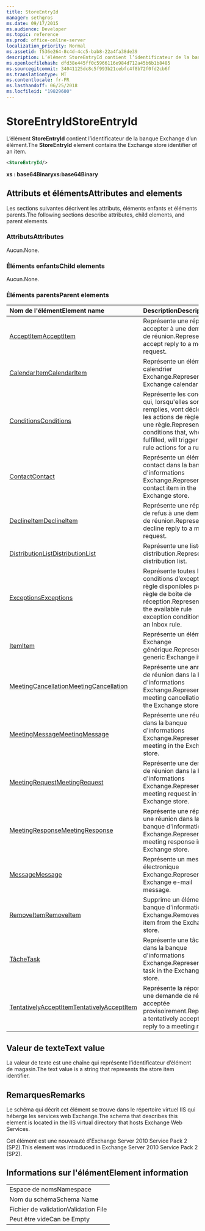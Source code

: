 ```yaml
---
title: StoreEntryId
manager: sethgros
ms.date: 09/17/2015
ms.audience: Developer
ms.topic: reference
ms.prod: office-online-server
localization_priority: Normal
ms.assetid: f536e264-8c4d-4cc5-bab8-22a4fa38de39
description: L’élément StoreEntryId contient l’identificateur de la banque Exchange d’un élément.
ms.openlocfilehash: dfd38e445ff0c5966116e984d712a45b6b1b8485
ms.sourcegitcommit: 34041125dc8c5f993b21cebfc4f8b72f0fd2cb6f
ms.translationtype: MT
ms.contentlocale: fr-FR
ms.lasthandoff: 06/25/2018
ms.locfileid: "19829600"
---
```

# <a name="storeentryid"></a><span data-ttu-id="864ac-103">StoreEntryId</span><span class="sxs-lookup"><span data-stu-id="864ac-103">StoreEntryId</span></span>

<span data-ttu-id="864ac-104">L’élément **StoreEntryId** contient l’identificateur de la banque Exchange d’un élément.</span><span class="sxs-lookup"><span data-stu-id="864ac-104">The **StoreEntryId** element contains the Exchange store identifier of an item.</span></span> 
  
```XML
<StoreEntryId/>
```

 <span data-ttu-id="864ac-105">**xs : base64Binary**</span><span class="sxs-lookup"><span data-stu-id="864ac-105">**xs:base64Binary**</span></span>
## <a name="attributes-and-elements"></a><span data-ttu-id="864ac-106">Attributs et éléments</span><span class="sxs-lookup"><span data-stu-id="864ac-106">Attributes and elements</span></span>

<span data-ttu-id="864ac-107">Les sections suivantes décrivent les attributs, éléments enfants et éléments parents.</span><span class="sxs-lookup"><span data-stu-id="864ac-107">The following sections describe attributes, child elements, and parent elements.</span></span>
  
### <a name="attributes"></a><span data-ttu-id="864ac-108">Attributs</span><span class="sxs-lookup"><span data-stu-id="864ac-108">Attributes</span></span>

<span data-ttu-id="864ac-109">Aucun.</span><span class="sxs-lookup"><span data-stu-id="864ac-109">None.</span></span>
  
### <a name="child-elements"></a><span data-ttu-id="864ac-110">Éléments enfants</span><span class="sxs-lookup"><span data-stu-id="864ac-110">Child elements</span></span>

<span data-ttu-id="864ac-111">Aucun.</span><span class="sxs-lookup"><span data-stu-id="864ac-111">None.</span></span>
  
### <a name="parent-elements"></a><span data-ttu-id="864ac-112">Éléments parents</span><span class="sxs-lookup"><span data-stu-id="864ac-112">Parent elements</span></span>

|<span data-ttu-id="864ac-113">**Nom de l'élément**</span><span class="sxs-lookup"><span data-stu-id="864ac-113">**Element name**</span></span>|<span data-ttu-id="864ac-114">**Description**</span><span class="sxs-lookup"><span data-stu-id="864ac-114">**Description**</span></span>|
|:-----|:-----|
|[<span data-ttu-id="864ac-115">AcceptItem</span><span class="sxs-lookup"><span data-stu-id="864ac-115">AcceptItem</span></span>](acceptitem.md) <br/> |<span data-ttu-id="864ac-116">Représente une réponse à accepter à une demande de réunion.</span><span class="sxs-lookup"><span data-stu-id="864ac-116">Represents an accept reply to a meeting request.</span></span>  <br/> |
|[<span data-ttu-id="864ac-117">CalendarItem</span><span class="sxs-lookup"><span data-stu-id="864ac-117">CalendarItem</span></span>](calendaritem.md) <br/> |<span data-ttu-id="864ac-118">Représente un élément de calendrier Exchange.</span><span class="sxs-lookup"><span data-stu-id="864ac-118">Represents an Exchange calendar item.</span></span>  <br/> |
|[<span data-ttu-id="864ac-119">Conditions</span><span class="sxs-lookup"><span data-stu-id="864ac-119">Conditions</span></span>](conditions.md) <br/> |<span data-ttu-id="864ac-120">Représente les conditions qui, lorsqu'elles sont remplies, vont déclencher les actions de règle pour une règle.</span><span class="sxs-lookup"><span data-stu-id="864ac-120">Represents the conditions that, when fulfilled, will trigger the rule actions for a rule.</span></span>  <br/> |
|[<span data-ttu-id="864ac-121">Contact</span><span class="sxs-lookup"><span data-stu-id="864ac-121">Contact</span></span>](contact.md) <br/> |<span data-ttu-id="864ac-122">Représente un élément de contact dans la banque d'informations Exchange.</span><span class="sxs-lookup"><span data-stu-id="864ac-122">Represents a contact item in the Exchange store.</span></span>  <br/> |
|[<span data-ttu-id="864ac-123">DeclineItem</span><span class="sxs-lookup"><span data-stu-id="864ac-123">DeclineItem</span></span>](declineitem.md) <br/> |<span data-ttu-id="864ac-124">Représente une réponse de refus à une demande de réunion.</span><span class="sxs-lookup"><span data-stu-id="864ac-124">Represents a decline reply to a meeting request.</span></span>  <br/> |
|[<span data-ttu-id="864ac-125">DistributionList</span><span class="sxs-lookup"><span data-stu-id="864ac-125">DistributionList</span></span>](distributionlist.md) <br/> |<span data-ttu-id="864ac-126">Représente une liste de distribution.</span><span class="sxs-lookup"><span data-stu-id="864ac-126">Represents a distribution list.</span></span>  <br/> |
|[<span data-ttu-id="864ac-127">Exceptions</span><span class="sxs-lookup"><span data-stu-id="864ac-127">Exceptions</span></span>](exceptions.md) <br/> |<span data-ttu-id="864ac-128">Représente toutes les conditions d’exception de règle disponibles pour une règle de boîte de réception.</span><span class="sxs-lookup"><span data-stu-id="864ac-128">Represents all the available rule exception conditions for an Inbox rule.</span></span>  <br/> |
|[<span data-ttu-id="864ac-129">Item</span><span class="sxs-lookup"><span data-stu-id="864ac-129">Item</span></span>](item.md) <br/> |<span data-ttu-id="864ac-130">Représente un élément Exchange générique.</span><span class="sxs-lookup"><span data-stu-id="864ac-130">Represents a generic Exchange item.</span></span>  <br/> |
|[<span data-ttu-id="864ac-131">MeetingCancellation</span><span class="sxs-lookup"><span data-stu-id="864ac-131">MeetingCancellation</span></span>](meetingcancellation.md) <br/> |<span data-ttu-id="864ac-132">Représente une annulation de réunion dans la banque d'informations Exchange.</span><span class="sxs-lookup"><span data-stu-id="864ac-132">Represents a meeting cancellation in the Exchange store.</span></span>  <br/> |
|[<span data-ttu-id="864ac-133">MeetingMessage</span><span class="sxs-lookup"><span data-stu-id="864ac-133">MeetingMessage</span></span>](meetingmessage.md) <br/> |<span data-ttu-id="864ac-134">Représente une réunion dans la banque d'informations Exchange.</span><span class="sxs-lookup"><span data-stu-id="864ac-134">Represents a meeting in the Exchange store.</span></span>  <br/> |
|[<span data-ttu-id="864ac-135">MeetingRequest</span><span class="sxs-lookup"><span data-stu-id="864ac-135">MeetingRequest</span></span>](meetingrequest.md) <br/> |<span data-ttu-id="864ac-136">Représente une demande de réunion dans la banque d'informations Exchange.</span><span class="sxs-lookup"><span data-stu-id="864ac-136">Represents a meeting request in the Exchange store.</span></span>  <br/> |
|[<span data-ttu-id="864ac-137">MeetingResponse</span><span class="sxs-lookup"><span data-stu-id="864ac-137">MeetingResponse</span></span>](meetingresponse.md) <br/> |<span data-ttu-id="864ac-138">Représente une réponse à une réunion dans la banque d'informations Exchange.</span><span class="sxs-lookup"><span data-stu-id="864ac-138">Represents a meeting response in the Exchange store.</span></span>  <br/> |
|[<span data-ttu-id="864ac-139">Message</span><span class="sxs-lookup"><span data-stu-id="864ac-139">Message</span></span>](message-ex15websvcsotherref.md) <br/> |<span data-ttu-id="864ac-140">Représente un message électronique Exchange.</span><span class="sxs-lookup"><span data-stu-id="864ac-140">Represents an Exchange e-mail message.</span></span>  <br/> |
|[<span data-ttu-id="864ac-141">RemoveItem</span><span class="sxs-lookup"><span data-stu-id="864ac-141">RemoveItem</span></span>](removeitem.md) <br/> |<span data-ttu-id="864ac-142">Supprime un élément de la banque d'informations Exchange.</span><span class="sxs-lookup"><span data-stu-id="864ac-142">Removes an item from the Exchange store.</span></span>  <br/> |
|[<span data-ttu-id="864ac-143">Tâche</span><span class="sxs-lookup"><span data-stu-id="864ac-143">Task</span></span>](task.md) <br/> |<span data-ttu-id="864ac-144">Représente une tâche dans la banque d'informations Exchange.</span><span class="sxs-lookup"><span data-stu-id="864ac-144">Represents a task in the Exchange store.</span></span>  <br/> |
|[<span data-ttu-id="864ac-145">TentativelyAcceptItem</span><span class="sxs-lookup"><span data-stu-id="864ac-145">TentativelyAcceptItem</span></span>](tentativelyacceptitem.md) <br/> |<span data-ttu-id="864ac-146">Représente la réponse à une demande de réunion acceptée provisoirement.</span><span class="sxs-lookup"><span data-stu-id="864ac-146">Represents a tentatively accepted reply to a meeting request.</span></span>  <br/> |
   
## <a name="text-value"></a><span data-ttu-id="864ac-147">Valeur de texte</span><span class="sxs-lookup"><span data-stu-id="864ac-147">Text value</span></span>

<span data-ttu-id="864ac-148">La valeur de texte est une chaîne qui représente l’identificateur d’élément de magasin.</span><span class="sxs-lookup"><span data-stu-id="864ac-148">The text value is a string that represents the store item identifier.</span></span>
  
## <a name="remarks"></a><span data-ttu-id="864ac-149">Remarques</span><span class="sxs-lookup"><span data-stu-id="864ac-149">Remarks</span></span>

<span data-ttu-id="864ac-150">Le schéma qui décrit cet élément se trouve dans le répertoire virtuel IIS qui héberge les services web Exchange.</span><span class="sxs-lookup"><span data-stu-id="864ac-150">The schema that describes this element is located in the IIS virtual directory that hosts Exchange Web Services.</span></span>
  
<span data-ttu-id="864ac-151">Cet élément est une nouveauté d'Exchange Server 2010 Service Pack 2 (SP2).</span><span class="sxs-lookup"><span data-stu-id="864ac-151">This element was introduced in Exchange Server 2010 Service Pack 2 (SP2).</span></span>
  
## <a name="element-information"></a><span data-ttu-id="864ac-152">Informations sur l'élément</span><span class="sxs-lookup"><span data-stu-id="864ac-152">Element information</span></span>

||
|:-----|
|<span data-ttu-id="864ac-153">Espace de noms</span><span class="sxs-lookup"><span data-stu-id="864ac-153">Namespace</span></span>  <br/> |
|<span data-ttu-id="864ac-154">Nom du schéma</span><span class="sxs-lookup"><span data-stu-id="864ac-154">Schema Name</span></span>  <br/> |
|<span data-ttu-id="864ac-155">Fichier de validation</span><span class="sxs-lookup"><span data-stu-id="864ac-155">Validation File</span></span>  <br/> |
|<span data-ttu-id="864ac-156">Peut être vide</span><span class="sxs-lookup"><span data-stu-id="864ac-156">Can be Empty</span></span>  <br/> |
   

